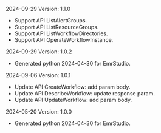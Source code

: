 2024-09-29 Version: 1.1.0
- Support API ListAlertGroups.
- Support API ListResourceGroups.
- Support API ListWorkflowDirectories.
- Support API OperateWorkflowInstance.


2024-09-29 Version: 1.0.2
- Generated python 2024-04-30 for EmrStudio.

2024-09-06 Version: 1.0.1
- Update API CreateWorkflow: add param body.
- Update API DescribeWorkflow: update response param.
- Update API UpdateWorkflow: add param body.


2024-05-20 Version: 1.0.0
- Generated python 2024-04-30 for EmrStudio.


